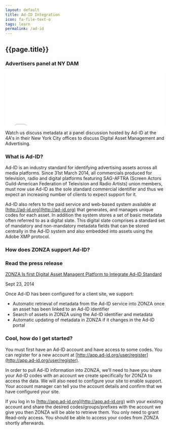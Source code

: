 ```yaml
---
layout: default
title: Ad-ID Integration
icon: fa-file-text-o
tags: learn
permalink: /ad-id
---
```


## <i class="fa {{page.icon}}"></i> {{page.title}}



<div class="pull-right">
<h3>Advertisers panel at NY DAM</h3>
<iframe width="100%" height="169"
src="//www.youtube-nocookie.com/embed/SzkWuYD5ugw?rel=0&amp;controls=0&amp;showinfo=0" frameborder="0" allowfullscreen></iframe>
<p>
Watch us discuss metadata at a panel discussion hosted by Ad-ID at the 4A's in
their New York City offices to discuss Digital Asset Management and
Advertising.
</p>
</div>

### What is Ad-ID?

Ad-ID is an industry standard for identifying advertising assets across all
media platforms. Since 31st March 2014, all commercials produced for
television, radio and digital platforms featuring SAG-AFTRA (Screen Actors
Guild-American Federation of Television and Radio Artists) union members,
must now use Ad-ID as the sole standard commercial identifier and thus we
expect an increasing number of clients to expect support for it.

Ad-ID also refers to the paid service and web-based system available at
[http://ad-id.org](http://ad-id.org) that generates, and manages unique
codes for each asset. In addition the system stores a set of basic metadata
often referred to as a digital slate. This digital slate comprises a
standard set of mandatory and non-mandatory metadata fields that can be
stored centrally in the Ad-ID system and also embedded into assets using
the Adobe XMP protocol.

### How does ZONZA support Ad-ID?

<div class="pull-right">
<h3>Read the press release</h3>
<a href="http://www.ad-id.org/news-announcements/zonza-first-digital-asset-management-platform-integrate-ad-industry%E2%80%99s-ad-id">ZONZA Is first Digital Asset Managent Platform to Integrate Ad-ID Standard <i class="fa fa-external-link"></i></a>
<p>Sept 23, 2014</p>
</p>
</div>

Once Ad-ID has been configured for a client site, we support:

* Automatic retrieval of metadata from the Ad-ID service into ZONZA once an
  asset has been linked to an Ad-ID identifier
* Search of assets in ZONZA using the Ad-ID identifier and metadata
* Automatic updating of metadata in ZONZA if it changes in the Ad-ID portal

### Cool, how do I get started?

You must first have an Ad-ID account and have access to some codes. You can
register for a new account at
[http://app.ad-id.org/user/register](http://app.ad-id.org/user/register).

In order to pull Ad-ID information into ZONZA, we’ll need to have you share
your Ad-ID codes with an account we create specifically for ZONZA to access
the data. We will also need to configure your site to enable support. Your
account manager can tell you the account details and confirm that we have
configured your site.

If you log in to [http://app.ad-id.org](http://app.ad-id.org) with your
existing account and share the desired codes/groups/prefixes with the account
we give you then ZONZA will be able to retrieve them. You only need to grant
Read-only access. You should be able to access your codes from ZONZA shortly
afterwards.
